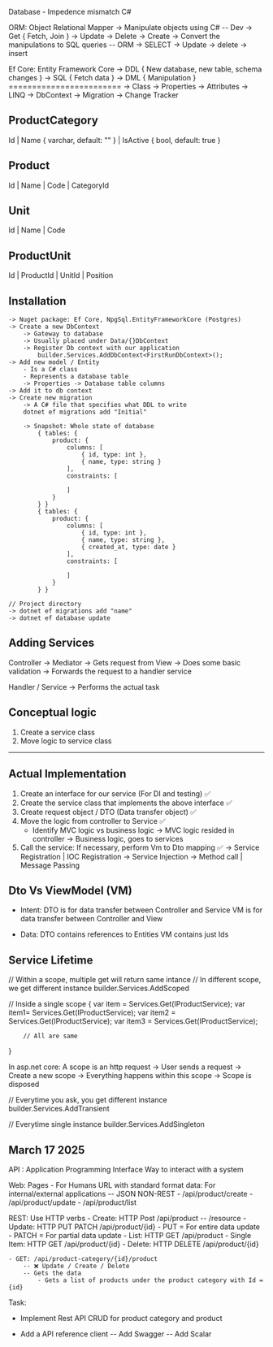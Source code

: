 Database
	- Impedence mismatch
C#
	
ORM: Object Relational Mapper
	-> Manipulate objects using C# -- Dev
		-> Get { Fetch, Join }
		-> Update
		-> Delete
		-> Create
	-> Convert the manipulations to SQL queries -- ORM
		-> SELECT
		-> Update
		-> delete
		-> insert

Ef Core: Entity Framework Core
	-> DDL { New database, new table, schema changes }
	-> SQL { Fetch data }
	-> DML { Manipulation }
	========================
	-> Class
	-> Properties
	-> Attributes
	-> LINQ
	-> DbContext
	-> Migration
	-> Change Tracker

ProductCategory
---------------------
Id | Name { varchar, default: "" } | IsActive { bool, default: true }
	
Product
------------------
Id | Name | Code | CategoryId

Unit
-----------------------
Id | Name | Code

ProductUnit
------------------------
Id | ProductId | UnitId | Position
	
## Installation
	-> Nuget package: Ef Core, NpgSql.EntityFrameworkCore (Postgres)
	-> Create a new DbContext
		-> Gateway to database
		-> Usually placed under Data/{}DbContext
		-> Register Db context with our application
			builder.Services.AddDbContext<FirstRunDbContext>();
	-> Add new model / Entity
		- Is a C# class
		- Represents a database table
		-> Properties -> Database table columns
	-> Add it to db context
	-> Create new migration
		-> A C# file that specifies what DDL to write
		dotnet ef migrations add "Initial"
		
		-> Snapshot: Whole state of database
			{ tables: {
				product: {
					columns: [
						{ id, type: int },
						{ name, type: string }
					],
					constraints: [
						
					]
				}
			} }
			{ tables: {
				product: {
					columns: [
						{ id, type: int },
						{ name, type: string },
						{ created_at, type: date }
					],
					constraints: [
						
					]
				}
			} }
						
	// Project directory
	-> dotnet ef migrations add "name"
	-> dotnet ef database update
		


## Adding Services



Controller
	-> Mediator
		-> Gets request from View
		-> Does some basic validation
		-> Forwards the request to a handler service

Handler / Service
	-> Performs the actual task
	
## Conceptual logic

1. Create a service class
2. Move logic to service class
----------------
## Actual Implementation
1. Create an interface for our service (For DI and testing) ✅
2. Create the service class that implements the above interface ✅
3. Create request object / DTO (Data transfer object) ✅
4. Move the logic from controller to Service ✅
	- Identify MVC logic vs business logic
		-> MVC logic resided in controller
		-> Business logic, goes to services
5. Call the service: If necessary, perform Vm to Dto mapping ✅
	-> Service Registration | IOC Registration
	-> Service Injection
	-> Method call | Message Passing	

Dto Vs ViewModel (VM)
--------------------------
- Intent: DTO is for data transfer between Controller and Service
		  VM is for data transfer between Controller and View

- Data: DTO contains references to Entities
		VM contains just Ids
		
## Service Lifetime

// Within a scope, multiple get will return same intance
// In different scope, we get different instance
builder.Services.AddScoped

// Inside a single scope
{
		var item = Services.Get(IProductService);
		var item1= Services.Get(IProductService);
		var item2 = Services.Get(IProductService);
		var item3 = Services.Get(IProductService);
		
		// All are same
}

In asp.net core: A scope is an http request
-> User sends a request
	-> Create a new scope
	-> Everything happens within this scope
	-> Scope is disposed

// Everytime you ask, you get different instance
builder.Services.AddTransient

// Everytime single instance
builder.Services.AddSingleton



## March  17 2025


API : Application Programming Interface
Way to interact with a system

Web:
Pages - For Humans
URL with standard format data: For internal/external applications
	-- JSON
NON-REST
	- /api/product/create
	- /api/product/update
	- /api/product/list

REST: Use HTTP verbs
	- Create: HTTP Post /api/product -- /resource
	- Update: HTTP PUT PATCH /api/product/{id}
		- PUT = For entire data update
		- PATCH = For partial data update
	- List: HTTP GET /api/product
	- Single Item: HTTP GET /api/product/{id}
	- Delete: HTTP DELETE /api/product/{id}
	
	- GET: /api/product-category/{id}/product
		-- ❌ Update / Create / Delete
		-- Gets the data
			- Gets a list of products under the product category with Id = {id}

Task:
- Implement Rest API CRUD for product category and product

- Add a API reference client
-- Add Swagger
-- Add Scalar